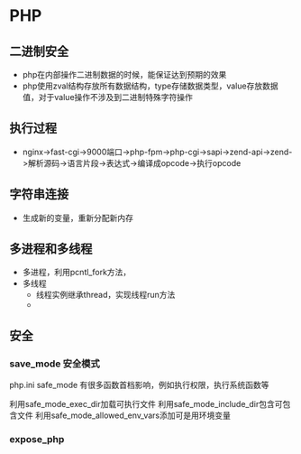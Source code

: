 # PHP

## 二进制安全

- php在内部操作二进制数据的时候，能保证达到预期的效果
- php使用zval结构存放所有数据结构，type存储数据类型，value存放数据值，对于value操作不涉及到二进制特殊字符操作

## 执行过程
- nginx->fast-cgi->9000端口->php-fpm->php-cgi->sapi->zend-api->zend->解析源码->语言片段->表达式->编译成opcode->执行opcode

## 字符串连接
- 生成新的变量，重新分配新内存

## 多进程和多线程
- 多进程，利用pcntl_fork方法，
- 多线程
    - 线程实例继承thread，实现线程run方法
    - 

## 安全

### save_mode 安全模式

php.ini safe_mode 有很多函数首档影响，例如执行权限，执行系统函数等

利用safe_mode_exec_dir加载可执行文件
利用safe_mode_include_dir包含可包含文件
利用safe_mode_allowed_env_vars添加可是用环境变量

### expose_php 